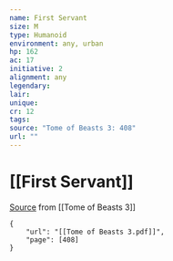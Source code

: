 ```yaml
---
name: First Servant
size: M
type: Humanoid
environment: any, urban
hp: 162
ac: 17
initiative: 2
alignment: any
legendary: 
lair: 
unique: 
cr: 12
tags: 
source: "Tome of Beasts 3: 408"
url: ""
---
```

# [[First Servant]]

[Source](zotero://open-pdf/library/items/BLGR9HVR?page=408) from [[Tome of Beasts 3]]

```pdf
{
	"url": "[[Tome of Beasts 3.pdf]]",
	"page": [408]
}
```


